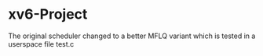 # xv6-Project
The original scheduler changed to a better MFLQ variant which is tested in a userspace file test.c
